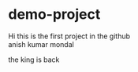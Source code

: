 # demo-project

Hi this is the first project in the github
<br>
anish kumar mondal
<p>
the king is back </p>

